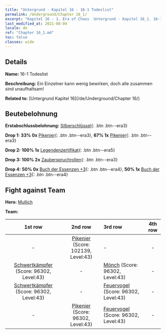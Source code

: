 ```yaml
---
title: "Untergrund - Kapitel 16 - 16-1 Todeslist"
permalink: /Underground/Chapter 16_1/
excerpt: "Kapitel 16 - 1. Era of Chaos  Untergrund - Kapitel 16_1. 16-1 Todeslist"
last_modified_at: 2021-08-04
locale: de
ref: "Chapter 16_1.md"
toc: false
classes: wide
---
```


## Details

 **Name:** 16-1 Todeslist

 **Beschreibung:** Ein Einzelner kann wenig bewirken, doch alle zusammen sind unaufhaltsam!

 **Related to:** [Untergrund Kapitel 16](/de/Underground/Chapter 16/)

## Beutebelohnung

 **Erstabschlussbelohnung:** [Silberschlüssel](/ItemsDE/con_693/){: .btn .btn--era3}

 **Drop 1:** **33% 0x** [Pikenier](/ItemsDE/unt_190/){: .btn .btn--era3}, **67% 1x** [Pikenier](/ItemsDE/unt_190/){: .btn .btn--era3}

 **Drop 2:** **100% 1x** [Legendenzertifikat](/ItemsDE/mat_67/){: .btn .btn--era5}

 **Drop 3:** **100% 2x** [Zauberspruchrollen](/ItemsDE/con_694/){: .btn .btn--era3}

 **Drop 4:** **50% 0x** [Buch der Essenzen +3](/ItemsDE/mat_60/){: .btn .btn--era4}, **50% 1x** [Buch der Essenzen +3](/ItemsDE/mat_60/){: .btn .btn--era4}


## Fight against Team
 **Hero:** [Mullich](/de/heroes/Mullich/)

 **Team:**


  | 1st row | 2nd row | 3rd row | 4th row |
  |:----:|:----:|:----|:----:|
  | - | [Pikenier](/de/units/Pikeman/) (Score: 102139, Level:43)  | - | - |
  | [Schwertkämpfer](/de/units/Swordsman/) (Score: 96302, Level:43)  | - | [Mönch](/de/units/Monk/) (Score: 96302, Level:43)  | - |
  | [Schwertkämpfer](/de/units/Swordsman/) (Score: 96302, Level:43)  | - | [Feuervogel](/de/units/Firebird/) (Score: 96302, Level:43)  | - |
  | - | [Pikenier](/de/units/Pikeman/) (Score: 96302, Level:43)  | [Feuervogel](/de/units/Firebird/) (Score: 96302, Level:43)  | - |


